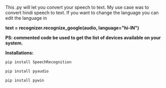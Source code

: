 This .py will let you convert your speech to text. My use case was to convert hindi speech to text. If you want to change the language you can edit the language in 

**text = recognizer.recognize_google(audio, language="hi-IN")**

**PS: commented code be used to get the list of devices available on your system.**

**Installations:**

```python
pip install SpeechRecognition

```
```python
pip install pyaudio

```
```python
pip install pywin

```